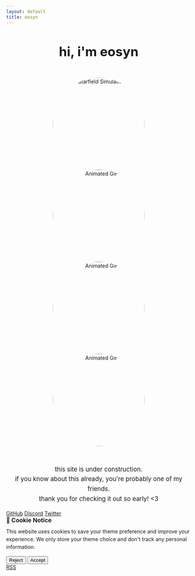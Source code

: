 ```yaml
---
layout: default
title: eosyn
---
```


<div class="main-content">

  <div class="glass-container container">
    <h1 class="glass-card" style="text-align: center; font-size: 2.5em; font-weight: 700; background: none; color: var(--theme-primary);
    ">
    hi, i'm eosyn
    </h1>
    <div class="glass-card starfield-container" style="text-align: center; margin: 30px 0; padding: 20px;">
      <img src="https://upload.wikimedia.org/wikipedia/commons/e/e4/StarfieldSimulation.gif" alt="Starfield Simulation" class="starfield-image" data-image="stars" style="width: 250px; height: 250px; border-radius: 50%; border: 4px solid var(--theme-accent); object-fit: cover; display: inline-block; box-shadow: var(--glass-shadow-medium);">
      <img src="https://i.pinimg.com/originals/60/ad/28/60ad28e7dfa78920e0bbf782053b040a.gif" alt="Animated GIF" class="starfield-image" data-image="clouds1" style="width: 250px; height: 250px; border-radius: 50%; border: 4px solid var(--theme-accent); object-fit: cover; display: inline-block; box-shadow: var(--glass-shadow-medium);">
      <img src="https://i.pinimg.com/originals/74/8e/75/748e75ec3a7fe0b13bff7c282b458e3e.gif" alt="Animated GIF" class="starfield-image" data-image="clouds2" style="width: 250px; height: 250px; border-radius: 50%; border: 4px solid var(--theme-accent); object-fit: cover; display: inline-block; box-shadow: var(--glass-shadow-medium);">
      <img src="https://i.gifer.com/23dZ.gif" alt="Animated GIF" class="starfield-image" data-image="clouds4" style="width: 250px; height: 250px; border-radius: 50%; border: 4px solid var(--theme-accent); object-fit: cover; display: inline-block; box-shadow: var(--glass-shadow-medium);">
    </div>
    <p class="glass-card" style="text-align: center; font-size: 1.2em; color: var(--theme-text-secondary); line-height: 1.6; background: none;">
    this site is under construction.<br>if you know about this already, you're probably one of my friends.<br>thank you for checking it out so early! 
    <3</p>
  </div>
</div>

<footer class="site-footer glass-nav">
  <div class="social-links">
    <a href="https://github.com/{{ site.github_username }}" class="glass-button">GitHub</a>
    <a href="https://discord.com/users/{{ site.discord_username }}" class="glass-button">Discord</a>
    <a href="https://twitter.com/{{ site.twitter_username }}" class="glass-button">Twitter</a>
  </div>
</footer>

<!-- Cookie Consent -->
<div class="cookie-consent glass-card" id="cookieConsent">
  <h3 style="margin: 0 0 10px 0; color: var(--theme-text); font-size: 16px;">🍪 Cookie Notice</h3>
  <p style="margin: 0 0 15px 0; color: var(--theme-text-secondary); font-size: 14px; line-height: 1.5;">This website uses cookies to save your theme preference and improve your experience. We only store your theme choice and don't track any personal information.</p>
  <div class="cookie-buttons">
    <button class="glass-button cookie-btn reject" onclick="rejectCookies()">Reject</button>
    <button class="glass-button cookie-btn accept" onclick="acceptCookies()">Accept</button>
  </div>
      <a href="{{ "/feed.xml" | relative_url }}" class="glass-button">RSS</a>
</div>
